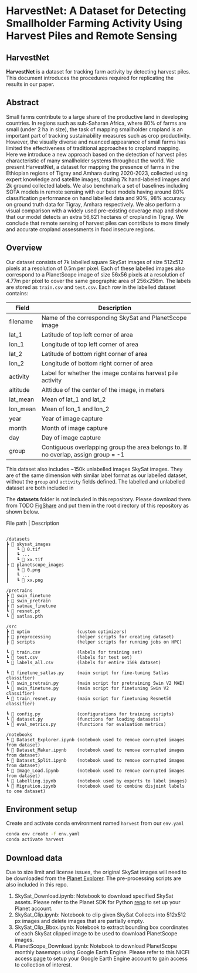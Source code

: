 # HarvestNet: A Dataset for Detecting Smallholder Farming Activity Using Harvest Piles and Remote Sensing

## HarvestNet 
**HarvestNet** is a dataset for tracking farm activity by detecting harvest piles. This document introduces the procedures required for replicating the results in our paper.

## Abstract
Small farms contribute to a large share of the productive land in developing countries. In regions such as sub-Saharan Africa, where 80% of farms are small (under 2 ha in size), the task of mapping smallholder cropland is an important part of tracking sustainability measures such as crop productivity. However, the visually diverse and nuanced appearance of small farms has limited the effectiveness of traditional approaches to cropland mapping. Here we introduce a new approach based on the detection of harvest piles characteristic of many smallholder systems throughout the world. We present HarvestNet, a dataset for mapping the presence of farms in the Ethiopian regions of Tigray and Amhara during 2020-2023, collected using expert knowledge and satellite images, totaling 7k hand-labeled images and 2k ground collected labels. We also benchmark a set of baselines including SOTA models in remote sensing with our best models having around 80% classification performance on hand labelled data and 90%, 98% accuracy on ground truth data for Tigray, Amhara respectively. We also perform a visual comparison with a widely used pre-existing coverage map and show that our model detects an extra 56,621 hectares of cropland in Tigray. We conclude that remote sensing of harvest piles can contribute to more timely and accurate cropland assessments in food insecure regions.

## Overview
Our dataset consists of 7k labelled square SkySat images of size 512x512 pixels at a resolution of 0.5m per pixel. Each of these labelled images also correspond to a PlanetScope image of size 56x56 pixels at a resolution of 4.77m per pixel to cover the same geographic area of 256x256m. The labels are stored as `train.csv` and `test.csv`. Each row in the labelled dataset contains:

| Field | Description |
| ------------- | ------------- |
| filename | Name of the corresponding SkySat and PlanetScope image |
| lat_1 | Latitude of top left corner of area |
| lon_1 | Longitude of top left corner of area |
| lat_2 | Latitude of bottom right corner of area |
| lon_2 | Longitude of bottom right corner of area|
| activity | Label for whether the image contains harvest pile activity |
| altitude | Alttidue of the center of the image, in meters |
| lat_mean | Mean of lat_1 and lat_2 |
| lon_mean | Mean of lon_1 and lon_2 |
| year | Year of image capture |
| month | Month of image capture |
| day | Day of image capture |
| group | Contiguous overlapping group the area belongs to. If no overlap, assign group = -1 |


This dataset also includes ~150k unlabelled images SkySat images. They are of the same dimension with similar label format as our labelled dataset, without the `group` and `activity` fields defined. The labelled and unlabelled dataset are both included in 

The **datasets** folder is not included in this repository. 
Please download them from TODO [FigShare](https://figshare.com/s/df347b379d0e2e01f30c) and put them in the root directory of this repository as shown below.

File path | Description
```

/datasets
┣ 📂 skysat_images
┃   ┗ 📜 0.tif
┃   ┗ ...
┃   ┗ 📜 xx.tif
┣ 📂 planetscope_images
┃   ┗ 📜 0.png
┃   ┗ ...
┃   ┗ 📜 xx.png

/pretrains
┣ 📂 swin_finetune
┣ 📂 swin_pretrain
┣ 📂 satmae_finetune
┗ 📜 resnet.pt
┗ 📜 satlas.pth

/src
┣ 📂 optim                  (custom optimizers)
┣ 📂 preprocessing          (helper scripts for creating dataset)
┣ 📂 scripts                (helper scripts for running jobs on HPC)

┗ 📜 train.csv              (labels for training set)
┗ 📜 test.csv               (labels for test set)
┗ 📜 labels_all.csv         (labels for entire 150k dataset)

┗ 📜 finetune_satlas.py     (main script for fine-tuning Satlas classifier)
┗ 📜 swin_pretrain.py       (main script for pretraining Swin V2 MAE)
┗ 📜 swin_finetune.py       (main script for finetuning Swin V2 classifier)
┗ 📜 train_resnet.py        (main script for finetuning Resnet50 classifier)

┗ 📜 config.py              (configurations for training scripts)
┗ 📜 dataset.py             (functions for loading datasets)
┗ 📜 eval_metrics.py        (functions for evaluation metrics)

/notebooks
┗ 📜 Dataset_Explorer.ipynb (notebook used to remove corrupted images from dataset)
┗ 📜 Dataset_Maker.ipynb    (notebook used to remove corrupted images from dataset)
┗ 📜 Dataset_Split.ipynb    (notebook used to remove corrupted images from dataset)
┗ 📜 Image_Load.ipynb       (notebook used to remove corrupted images from dataset)
┗ 📜 Labelling.ipynb        (notebook used by experts to label images)
┗ 📜 Migration.ipynb        (notebook used to combine disjoint labels to one dataset)

```

## Environment setup
Create and activate conda environment named ```harvest``` from our ```env.yaml```
```sh
conda env create -f env.yaml
conda activate harvest
```

## Download data
Due to size limit and license issues, the original SkySat images will need to be downloaded from the [Planet Explorer](https://www.planet.com/explorer/). The pre-processing scripts are also included in this repo.

1. SkySat_Download.ipynb: Notebook to download specified SkySat assets. Please refer to the Planet SDK for Python [repo](https://github.com/planetlabs/planet-client-python/tree/main) to set up your Planet account.
2. SkySat_Clip.ipynb: Notebook to clip given SkySat Collects into 512x512 px images and delete images that are partially empty.
3. SkySat_Clip_Bbox.ipynb: Notebook to extract bounding box coordinates of each SkySat clipped image to be used to download PlanetScope images.
4. PlanetScope_Download.ipynb: Notebook to download PlanetScope monthly basemaps using Google Earth Engine. Please refer to this NICFI access [page](https://developers.planet.com/docs/integrations/gee/nicfi/) to setup your Google Earth Engine account to gain access to collection of interest.
